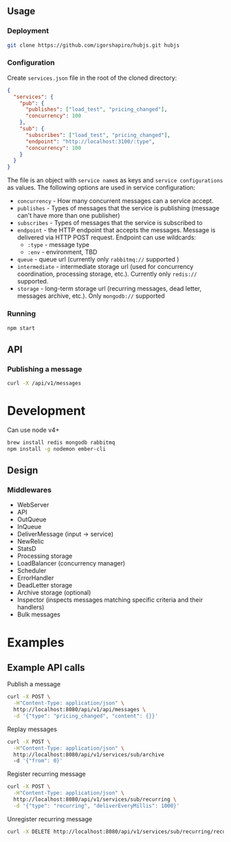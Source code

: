 ## Usage

### Deployment

```sh
git clone https://github.com/igorshapiro/hubjs.git hubjs
```

### Configuration

Create `services.json` file in the root of the cloned directory:

```json
{
  "services": {
    "pub": {
      "publishes": ["load_test", "pricing_changed"],
      "concurrency": 100
    },
    "sub": {
      "subscribes": ["load_test", "pricing_changed"],
      "endpoint": "http://localhost:3100/:type",
      "concurrency": 100
    }
  }
}
```

The file is an object with `service name`s as keys and `service configurations` as values. The following options are used in service configuration:

- `concurrency` - How many concurrent messages can a service accept.
- `publishes` - Types of messages that the service is publishing (message can't have more than one publisher)
- `subscribes` - Types of messages that the service is subscribed to
- `endpoint` - the HTTP endpoint that accepts the messages. Message is delivered via HTTP POST request. Endpoint can use wildcards:
  - `:type` - message type
  - `:env` - environment, TBD
- `queue` - queue url (currently only `rabbitmq://` supported )
- `intermediate` - intermediate storage url (used for concurrency coordination, processing storage, etc.). Currently only `redis://` supported.
- `storage` - long-term storage url (recurring messages, dead letter, messages archive, etc.). Only `mongodb://` supported

### Running

```sh
npm start
```

## API

### Publishing a message

```sh
curl -X /api/v1/messages
```

# Development

Can use node v4+

```sh
brew install redis mongodb rabbitmq
npm install -g nodemon ember-cli
```

## Design

### Middlewares

- WebServer
- API
- OutQueue
- InQueue
- DeliverMessage (input -> service)
- NewRelic
- StatsD
- Processing storage
- LoadBalancer (concurrency manager)
- Scheduler
- ErrorHandler
- DeadLetter storage
- Archive storage (optional)
- Inspector (inspects messages matching specific criteria and their handlers)
- Bulk messages

# Examples

## Example API calls

Publish a message
```sh
curl -X POST \
  -H"Content-Type: application/json" \
  http://localhost:8080/api/v1/api/messages \
  -d '{"type": "pricing_changed", "content": {}}'
```

Replay messages

```sh
curl -X POST \
  -H"Content-Type: application/json" \
  http://localhost:8080/api/v1/services/sub/archive
  -d '{"from": 0}'
```

Register recurring message
```sh
curl -X POST \
  -H"Content-Type: application/json" \
  http://localhost:8080/api/v1/services/sub/recurring \
  -d '{"type": "recurring", "deliverEveryMillis": 1000}'
```

Unregister recurring message
```sh
curl -X DELETE http://localhost:8080/api/v1/services/sub/recurring/recurring
```
